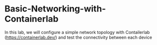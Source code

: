 # Basic-Networking-with-Containerlab
In this lab, we will configure a simple network topology with Contailerlab (https://containerlab.dev/) and test the connectivity between each device
